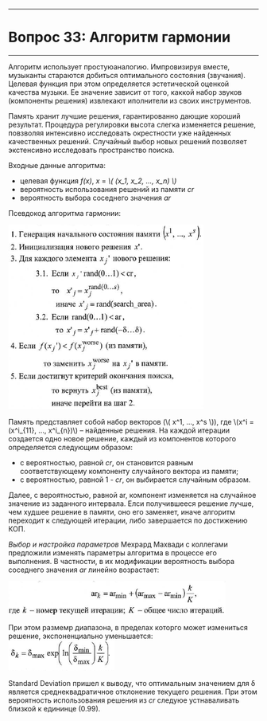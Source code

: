 ___
# Вопрос 33: Алгоритм гармонии
___
Алгоритм использует простуюаналогию. Импровизируя вместе, музыканты стараются добиться оптимального состояния (звучания). Целевая функция при этом определяется эстетической оценкой качества музыки. Ее значение зависит от того, каккой набор звуков (компоненты решения) извлекают иполнители из своих инструментов.

Память хранит лучшие решения, гарантированно дающие хороший результат. Процедура регулировки высота слегка изменяется решение, повзволяя интенсивно исследовать окрестности уже найденных качественных решений. Случайный выбор новых решений позволяет экстенсивно исследовать пространство поиска.

Входные данные алгоритма:
* целевая функция *f(x)*, *x* = *\\( (x_1, x_2, ..., x_n) \\)*
* вероятность использования решений из памяти *cr*
* вероятность выбора соседнего значения *ar*

Псевдокод алгоритма гармонии:

![Псевдокод алгоритма гармонии](../resources/imgs/t33_1.PNG)

Память представляет собой набор векторов (\\( x^1, ..., x^s \\)), где \\(x^i = (x^i_{11}, ..., x^i_{n})\\) – найденные решения. На каждой итерации создается одно новое решение, каждый из компонентов которого определяется следующим образом:
*  с вероятностью, равной *cr*, он становится равным соответствующему компоненту случайного вектора из памяти;
* с вероятностью, равной 1 - *cr*, он выбирается случайным образом.

Далее, с вероятностью, равной ar, компонент изменяется на случайное значение из заданного интервала. Елси получившееся решение лучше, чем худшее решение в памяти, оно его заменяет, иначе алгоритм переходит к следующей итерации, либо завершается по достижению КОП.  

*Выбор и настройка параметров*
Мехрард Махвади с коллегами предложили изменять параметры алгоритма в процессе его выполнения. В частности, в их модификации вероятность выбора соседнего значения *ar* линейно возрастает:

![Вероятность выбора соседнего значения](../resources/imgs/t33_2.PNG)

При этом размемр диапазона, в пределах которго может измениться решение, экспоненциально уменьшается:
![Размер диапазона](../resources/imgs/t33_3.PNG)

Standard Deviation пришел к выводу, что оптимальным значением для ẟ является среднеквадратичное отклонение текущего решения. При этом вероятность использования решения из *cr* следуюе устнаваливать близкой к едининце (0.99).
